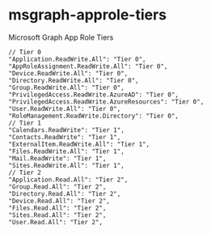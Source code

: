 # msgraph-approle-tiers
Microsoft Graph App Role Tiers

    // Tier 0
    "Application.ReadWrite.All": "Tier 0",
    "AppRoleAssignment.ReadWrite.All": "Tier 0",
    "Device.ReadWrite.All": "Tier 0",
    "Directory.ReadWrite.All": "Tier 0",
    "Group.ReadWrite.All": "Tier 0",
    "PrivilegedAccess.ReadWrite.AzureAD": "Tier 0",
    "PrivilegedAccess.ReadWrite.AzureResources": "Tier 0",
    "User.ReadWrite.All": "Tier 0",
    "RoleManagement.ReadWrite.Directory": "Tier 0",
    // Tier 1
    "Calendars.ReadWrite": "Tier 1",
    "Contacts.ReadWrite": "Tier 1",
    "ExternalItem.ReadWrite.All": "Tier 1",
    "Files.ReadWrite.All": "Tier 1",
    "Mail.ReadWrite": "Tier 1",
    "Sites.ReadWrite.All": "Tier 1",
    // Tier 2
    "Application.Read.All": "Tier 2",
    "Group.Read.All": "Tier 2",
    "Directory.Read.All": "Tier 2",
    "Device.Read.All": "Tier 2",
    "Files.Read.All": "Tier 2",
    "Sites.Read.All": "Tier 2",
    "User.Read.All": "Tier 2",
